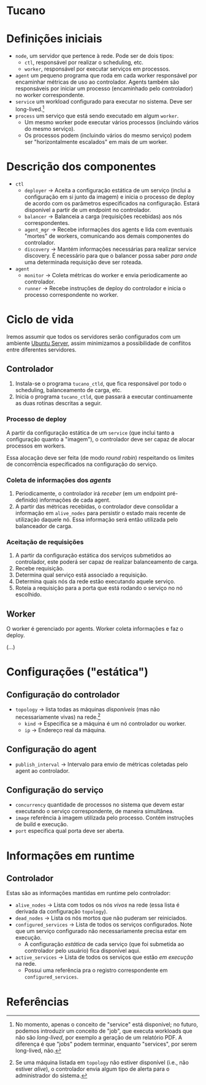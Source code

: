 # Tucano

# Definições iniciais

- `node`, um servidor que pertence à rede. Pode ser de dois tipos:
  - `ctl`, responsável por realizar o scheduling, etc.
  - `worker`, responsável por executar serviços em processos.
- `agent` um pequeno programa que roda em cada worker responsável por encaminhar
  métricas de uso ao controlador. Agents também são responsáveis por iniciar um
  processo (encaminhado pelo controlador) no worker correspondente.
- `service` um workload configurado para executar no sistema. Deve ser
  long-lived.[^required-long-lived]
- `process` um serviço que está sendo executado em algum `worker`.
  - Um mesmo worker pode executar vários processos (incluindo vários do mesmo
    serviço).
  - Os processos podem (incluindo vários do mesmo serviço) podem ser
    "horizontalmente escalados" em mais de um worker.

[^required-long-lived]:
    No momento, apenas o conceito de "service" está disponível; no futuro,
    podemos introduzir um conceito de "job", que executa workloads que não são
    _long-lived_, por exemplo a geração de um relatório PDF. A diferença é que
    "jobs" podem terminar, enquanto "services", por serem long-lived, não.

# Descrição dos componentes

- `ctl`
  - `deployer` -> Aceita a configuração estática de um serviço (inclui a
    configuração em si junto da imagem) e inicia o processo de deploy de acordo
    com os parâmetros especificados na configuração. Estará disponível a partir
    de um endpoint no controlador.
  - `balancer` -> Balanceia a carga (requisições recebidas) aos nós
    correspondentes.
  - `agent_mgr` -> Recebe informações dos agents e lida com eventuais "mortes"
    de workers, comunicando aos demais componentes do controlador.
  - `discovery` -> Mantém informações necessárias para realizar service
    discovery. É necessário para que o balancer possa saber _para onde_ uma
    determinada requisição deve ser roteada.
- `agent`
  - `monitor` -> Coleta métricas do worker e envia periodicamente ao
    controlador.
  - `runner` -> Recebe instruções de deploy do controlador e inicia o processo
    correspondente no worker.

# Ciclo de vida

Iremos assumir que todos os servidores serão configurados com um ambiente
[Ubuntu Server], assim minimizamos a possibilidade de conflitos entre diferentes
servidores.

[Ubuntu Server]: https://ubuntu.com/download/server

## Controlador

1. Instala-se o programa `tucano_ctld`, que fica responsável por todo o
   scheduling, balanceamento de carga, etc.
2. Inicia o programa `tucano_ctld`, que passará a executar continuamente as duas
   rotinas descritas a seguir.

### Processo de deploy

A partir da configuração estática de um `service` (que inclui tanto a
configuração quanto a "imagem"), o controlador deve ser capaz de alocar
processos em workers.

Essa alocação deve ser feita (de modo _round robin_) respeitando os limites de
concorrência especificados na configuração do serviço.

### Coleta de informações dos _agents_

1. Periodicamente, o controlador irá _receber_ (em um endpoint pré-definido)
   informações de cada agent.
2. A partir das métricas recebidas, o controlador deve consolidar a informação
   em `alive_nodes` para persistir o estado mais recente de utilização daquele
   nó. Essa informação será então utilizada pelo balanceador de carga.

### Aceitação de requisições

1. A partir da configuração estática dos serviços submetidos ao controlador,
   este poderá ser capaz de realizar balanceamento de carga.
2. Recebe requisição.
3. Determina qual serviço está associado a requisição.
4. Determina quais nós da rede estão executando aquele serviço.
5. Roteia a requisição para a porta que está rodando o serviço no nó escolhido.

## Worker

O worker é gerenciado por agents. Worker coleta informações e faz o deploy.

(...)

# Configurações ("estática")

## Configuração do controlador

- `topology` -> lista todas as máquinas _disponíveis_ (mas não necessariamente
  vivas) na rede.[^topology-not-alive]
  - `kind` -> Especifica se a máquina é um nó controlador ou worker.
  - `ip` -> Endereço real da máquina.

[^topology-not-alive]:
    Se uma máquina listada em `topology` não estiver disponível (i.e., não
    estiver _alive_), o controlador envia algum tipo de alerta para o
    administrador do sistema.

## Configuração do agent

- `publish_interval` -> Intervalo para envio de métricas coletadas pelo agent ao
  controlador.

## Configuração do serviço

- `concurrency` quantidade de processos no sistema que devem estar executando o
  serviço correspondente, de maneira simultânea.
- `image` referência à imagem utilizada pelo processo. Contém instruções de
  build e execução.
- `port` especifica qual porta deve ser aberta.

# Informações em runtime

## Controlador

Estas são as informações mantidas em runtime pelo controlador:

- `alive_nodes` -> Lista com todos os nós _vivos_ na rede (essa lista é derivada
  da configuração `topology`).
- `dead_nodes` -> Lista os nós mortos que não puderam ser reiniciados.
- `configured_services` -> Lista de todos os serviços configurados. Note que um
  serviço configurado não necessariamente precisa estar em execução.
  - A configuração _estática_ de cada serviço (que foi submetida ao controlador
    pelo usuário) fica disponível aqui.
- `active_services` -> Lista de todos os serviços que estão _em execução_ na
  rede.
  - Possui uma referência pra o registro correspondente em
    `configured_services`.

# Referências
